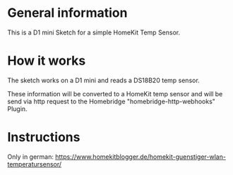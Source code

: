 # General information
This is a D1 mini Sketch for a simple HomeKit Temp Sensor.

# How it works
The sketch works on a D1 mini and reads a DS18B20 temp sensor.

These information will be converted to a HomeKit temp sensor and will be send via http request to the Homebridge "homebridge-http-webhooks" Plugin.

# Instructions
Only in german:
https://www.homekitblogger.de/homekit-guenstiger-wlan-temperatursensor/
